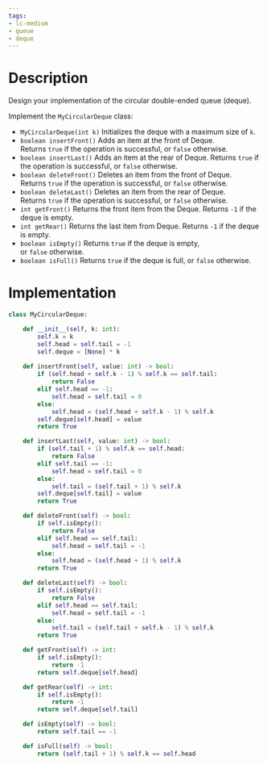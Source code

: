 ```yaml
---
tags:
- lc-medium
- queue
- deque
---
```

# Description

Design your implementation of the circular double-ended queue (deque).

Implement the `MyCircularDeque` class:

-   `MyCircularDeque(int k)` Initializes the deque with a maximum size of `k`.
-   `boolean insertFront()` Adds an item at the front of Deque. Returns `true` if the operation is successful, or `false` otherwise.
-   `boolean insertLast()` Adds an item at the rear of Deque. Returns `true` if the operation is successful, or `false` otherwise.
-   `boolean deleteFront()` Deletes an item from the front of Deque. Returns `true` if the operation is successful, or `false` otherwise.
-   `boolean deleteLast()` Deletes an item from the rear of Deque. Returns `true` if the operation is successful, or `false` otherwise.
-   `int getFront()` Returns the front item from the Deque. Returns `-1` if the deque is empty.
-   `int getRear()` Returns the last item from Deque. Returns `-1` if the deque is empty.
-   `boolean isEmpty()` Returns `true` if the deque is empty, or `false` otherwise.
-   `boolean isFull()` Returns `true` if the deque is full, or `false` otherwise.
# Implementation

```python
class MyCircularDeque:

    def __init__(self, k: int):
        self.k = k
        self.head = self.tail = -1
        self.deque = [None] * k
 
    def insertFront(self, value: int) -> bool:
        if (self.head + self.k - 1) % self.k == self.tail:
            return False
        elif self.head == -1:
            self.head = self.tail = 0
        else:
            self.head = (self.head + self.k - 1) % self.k
        self.deque[self.head] = value
        return True

    def insertLast(self, value: int) -> bool:
        if (self.tail + 1) % self.k == self.head:
            return False
        elif self.tail == -1:
            self.head = self.tail = 0
        else:
            self.tail = (self.tail + 1) % self.k
        self.deque[self.tail] = value
        return True

    def deleteFront(self) -> bool:
        if self.isEmpty():
            return False
        elif self.head == self.tail:
            self.head = self.tail = -1
        else:
            self.head = (self.head + 1) % self.k
        return True

    def deleteLast(self) -> bool:
        if self.isEmpty():
            return False
        elif self.head == self.tail:
            self.head = self.tail = -1
        else:
            self.tail = (self.tail + self.k - 1) % self.k
        return True

    def getFront(self) -> int:
        if self.isEmpty():
            return -1
        return self.deque[self.head]

    def getRear(self) -> int:
        if self.isEmpty():
            return -1
        return self.deque[self.tail]

    def isEmpty(self) -> bool:
        return self.tail == -1

    def isFull(self) -> bool:
        return (self.tail + 1) % self.k == self.head

```